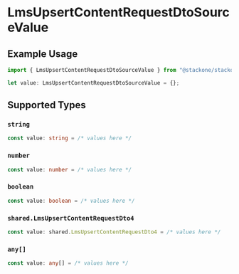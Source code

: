 # LmsUpsertContentRequestDtoSourceValue

## Example Usage

```typescript
import { LmsUpsertContentRequestDtoSourceValue } from "@stackone/stackone-client-ts/sdk/models/shared";

let value: LmsUpsertContentRequestDtoSourceValue = {};
```

## Supported Types

### `string`

```typescript
const value: string = /* values here */
```

### `number`

```typescript
const value: number = /* values here */
```

### `boolean`

```typescript
const value: boolean = /* values here */
```

### `shared.LmsUpsertContentRequestDto4`

```typescript
const value: shared.LmsUpsertContentRequestDto4 = /* values here */
```

### `any[]`

```typescript
const value: any[] = /* values here */
```

